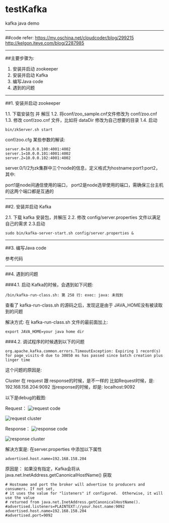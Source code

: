 # testKafka
kafka java demo

---
##code refer:
https://my.oschina.net/cloudcoder/blog/299215
http://kelgon.iteye.com/blog/2287985

---

##主要步骤为:
1. 安装并启动 zookeeper
2. 安装并启动 Kafka
3. 编写Java code
4. 遇到的问题

---

##1. 安装并启动 zookeeper

> 
1.1. 下载安装包 并 解压
1.2. 将conf/zoo_sample.cnf文件修改为 conf/zoo.cnf 
1.3. 修改 conf/zoo.cnf 文件，比如将 dataDir 修改为自己想要的目录
1.4. 启动   
```
bin/zkServer.sh start
``` 
    
conf/zoo.cfg 某些参数的解读:
```
server.0=10.0.0.100:4001:4002 
server.1=10.0.0.101:4001:4002 
server.2=10.0.0.102:4001:4002
```
    
server.0/1/2为zk集群中三个node的信息，定义格式为hostname:port1:port2，其中:
> 
port1是node间通信使用的端口，
port2是node选举使用的端口，需确保三台主机的这两个端口都是互通的

---
##2. 安装并启动 Kafka

2.1. 下载 kafka 安装包，并解压
2.2. 修改 config/server.properties 文件以满足自己的需求
2.3.启动   
```    
sudo bin/kafka-server-start.sh config/server.properties &
```


---
##3. 编写Java code

参考代码

---
##4. 遇到的问题

###4.1. 启动 Kafka的时候，会遇到如下问题:
```
/bin/kafka-run-class.sh: 第 258 行: exec: java: 未找到
```

查看了 kafka-run-class.sh 的源码之后，发现这是由于 JAVA_HOME没有被读取到的问题

解决方式:
在 kafka-run-class.sh 文件的最前面加上:
```
export JAVA_HOME=your java home dir
```

###4.2. 调试程序的时候遇到以下的问题

```
org.apache.kafka.common.errors.TimeoutException: Expiring 1 record(s) for page_visits-0 due to 30050 ms has passed since batch creation plus linger time
```

这个问题的原因是:
> 
Cluster 在 request 跟 response的时候，是不一样的
比如Request时候，是: 192.168.158.204:9092
当response的时候，却是: localhost:9092

以下是debug的截图:

Request：
![request code][1]

![request cluster][2]


Response：
![response code][3]

![response cluster][4]


解决方案是: 在server.properties 中添加以下属性
```
advertised.host.name=192.168.158.204
```


原因是：
如果没有指定，Kafka会将从 java.net.InetAddress.getCanonicalHostName() 获取

```
# Hostname and port the broker will advertise to producers and consumers. If not set, 
# it uses the value for "listeners" if configured.  Otherwise, it will use the value
# returned from java.net.InetAddress.getCanonicalHostName().
#advertised.listeners=PLAINTEXT://your.host.name:9092
advertised.host.name=192.168.158.204
#advertised.port=9092
```





  [1]: http://oksd56xj3.bkt.clouddn.com/request_cluster_code.png
  [2]: http://oksd56xj3.bkt.clouddn.com/request_cluster.png
  [3]: http://oksd56xj3.bkt.clouddn.com/response_code.png
  [4]: http://oksd56xj3.bkt.clouddn.com/response_cluster.png